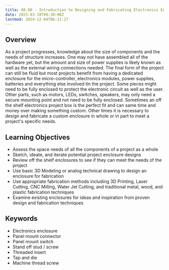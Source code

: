 ```yaml
---
title: 08.00 - Introduction to Designing and Fabricating Electronics Enclosures
date: 2023-03-10T09:30:00Z
lastmod: 2024-12-04T06:11:27
---
```


## Overview

As a project progresses, knowledge about the size of components and the needs of structure increases. One may not have assembled all of the hardware yet, but the amount and size of power supplies is likely known as well as the external wiring connections needed. The final form of the project can still be fluid but most projects benefit from having a dedicated enclosure for the micro-controller, electronics modules, power supplies, batteries and everything else involved tin the project. Some pieces might need to be fully enclosed to protect the electronic circuit as well as the user. Other parts, such as motors, LEDs, switches, speakers, may only need a secure mounting point and not need to be fully enclosed. Sometimes an off the shelf electronics project box is the perfect fit and can same time and money over making something custom. Other times it is necessary to design and fabricate a custom enclosure in whole or in part to meet a project's specific needs.

## Learning Objectives

- Assess the space needs of all the components of a project as a whole
- Sketch, ideate, and iterate potential project enclosure designs
- Review off the shelf enclosures to see if they can meet the needs of the project
- Use basic 3D Modeling or analog technical drawing to design an enclosure for fabrication
- Use appropriate fabrication methods including 3D Printing, Laser Cutting, CNC Milling, Water Jet Cutting, and traditional metal, wood, and plastic fabrication techniques
- Examine existing enclosures for ideas and inspiration from proven design and fabrication techniques

## Keywords

- Electronics enclosure
- Panel mount connector
- Panel mount switch
- Stand off stud / screw
- Threaded insert
- Tap and die
- Machine thread screw
